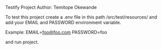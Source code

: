 Testify Project 
Author: Temitope Okewande

To test this project 
create a .env file in this path /src/test/resources/
and add your EMAIL and PASSWORD environment variable. 

Example:
EMAIL=foo@foo.com
PASSWORD=foo

and run project.
